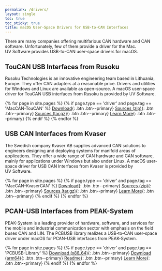 ```yaml
---
permalink: /drivers/
layout: single
toc: true
toc_sticky: true
title: macOS User-Space Drivers for USB-to-CAN Interfaces
---
```

There are many companies offering multifarious CAN hardware and CAN software.
Unfortunately, few of them provide a driver for the Mac.
UV&nbsp;Software provides USB-to-CAN user-space drivers for macOS.

## TouCAN USB Interfaces from Rusoku

Rusoku Technologies is an innovative engineering team based in Lithuania, Europe.
They offer CAN adapters at a reasonable price.
Drivers and utilities for Windows and Linux are available as open-source.
A macOS user-space driver for TouCAN USB interfaces from Rusoku is provided by UV&nbsp;Software.

{% for page in site.pages %}
{% if page.type == 'driver' and page.tag == 'MacCAN-TouCAN' %}
[Download]({{page.latest}}){: .btn .btn--primary}
[Sources (zip)]({{page.srczip}}){: .btn .btn--primary}
[Sources (tar.gz)]({{page.srctar}}){: .btn .btn--primary}
[Learn More](/drivers/RusokuCAN/){: .btn .btn--primary}
{% endif %}
{% endfor %}

## USB CAN Interfaces from Kvaser

The Swedish company Kvaser AB supplies advanced CAN solutions to engineers designing and deploying systems for manifold areas of applications.
They offer a wide range of CAN hardware and CAN software, mainly for applications under Windows but also under Linux.
A macOS user-space driver for USB CAN Interfaces from Kvaser is provided by UV&nbsp;Software.

{% for page in site.pages %}
{% if page.type == 'driver' and page.tag == 'MacCAN-KvaserCAN' %}
[Download]({{page.latest}}){: .btn .btn--primary}
[Sources (zip)]({{page.srczip}}){: .btn .btn--primary}
[Sources (tar.gz)]({{page.srctar}}){: .btn .btn--primary}
[Learn More](/drivers/KvaserCAN/){: .btn .btn--primary}
{% endif %}
{% endfor %}

## PCAN-USB Interfaces from PEAK-System

PEAK-System is a leading provider of hardware, software, and services for the mobile and industrial communication sector with emphasis on the field buses CAN and LIN.
The PCBUSB library realizes a USB-to-CAN user-space driver under macOS for PCAN-USB interfaces from PEAK-System.

{% for page in site.pages %}
{% if page.type == 'driver' and page.tag == 'PCBUSB-Library' %}
[Download (x86_64)]({{page.latest_x86_64}}){: .btn .btn--primary}
[Download (arm64)]({{page.latest_arm64}}){: .btn .btn--primary}
[Readme]({{page.readme}}){: .btn .btn--primary}
[Learn More](/drivers/libPCBUSB.html){: .btn .btn--primary}
{% endif %}
{% endfor %}
